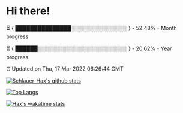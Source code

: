 # Hi there!

⏳ { ███████████████░░░░░░░░░░░░░░░ } - 52.48% - Month progress

⏳ { ██████░░░░░░░░░░░░░░░░░░░░░░░░ } - 20.62% - Year progress

⏰ Updated on Thu, 17 Mar 2022 06:26:44 GMT


[![Schlauer-Hax's github stats](https://github-readme-stats.vercel.app/api?username=Schlauer-Hax&show_icons=true&theme=dark&count_private=true)](https://github.com/Schlauer-Hax)


[![Top Langs](https://github-readme-stats.vercel.app/api/top-langs/?username=Schlauer-Hax&layout=compact&theme=dark)](https://github.com/Schlauer-Hax?tab=repositories)


[![Hax's wakatime stats](https://github-readme-stats.vercel.app/api/wakatime?username=Hax&theme=dark)](https://wakatime.com/@Hax)

